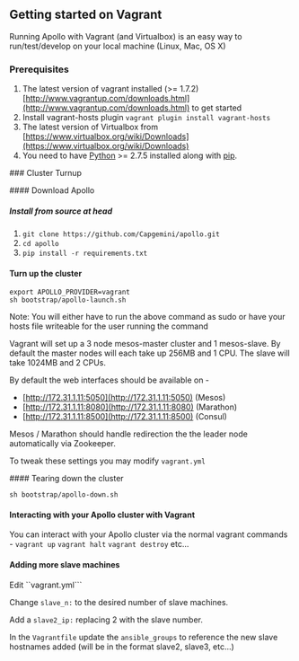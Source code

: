 ## Getting started on Vagrant

Running Apollo with Vagrant (and Virtualbox) is an easy way to run/test/develop on your local machine (Linux, Mac, OS X)

### Prerequisites

1. The latest version of vagrant installed (>= 1.7.2) [http://www.vagrantup.com/downloads.html](http://www.vagrantup.com/downloads.html) to get started
2. Install vagrant-hosts plugin ```vagrant plugin install vagrant-hosts```
3. The latest version of Virtualbox from [https://www.virtualbox.org/wiki/Downloads](https://www.virtualbox.org/wiki/Downloads)
4. You need to have [Python](https://www.python.org/) >= 2.7.5 installed along with [pip](https://pip.pypa.io/en/latest/installing.html).

### Cluster Turnup

#### Download Apollo

##### Install from source at head
1. ```git clone https://github.com/Capgemini/apollo.git```
2. ```cd apollo```
3. ```pip install -r requirements.txt```

#### Turn up the cluster
```
export APOLLO_PROVIDER=vagrant
sh bootstrap/apollo-launch.sh
```

Note: You will either have to run the above command as sudo or have your hosts file writeable for the user running the command

Vagrant will set up a 3 node mesos-master cluster and 1 mesos-slave. By default the master nodes will each take up 256MB and 1 CPU. The slave will take 1024MB and 2 CPUs.

By default the web interfaces should be available on -

- [http://172.31.1.11:5050](http://172.31.1.11:5050) (Mesos)
- [http://172.31.1.11:8080](http://172.31.1.11:8080) (Marathon)
- [http://172.31.1.11:8500](http://172.31.1.11:8500) (Consul)

Mesos / Marathon should handle redirection the the leader node automatically via Zookeeper.

To tweak these settings you may modify ```vagrant.yml```


#### Tearing down the cluster
```
sh bootstrap/apollo-down.sh
```

#### Interacting with your Apollo cluster with Vagrant

You can interact with your Apollo cluster via the normal vagrant commands - ```vagrant up``` ```vagrant halt``` ```vagrant destroy``` etc...

#### Adding more slave machines

Edit ``vagrant.yml```

Change ```slave_n:``` to the desired number of slave machines.

Add a ```slave2_ip:``` replacing 2 with the slave number.

In the ```Vagrantfile``` update the ```ansible_groups``` to reference the new
slave hostnames added (will be in the format slave2, slave3, etc...)
